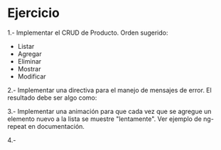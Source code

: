 Ejercicio
=========

1.- Implementar el CRUD de Producto. Orden sugerido:
- Listar
- Agregar
- Eliminar
- Mostrar
- Modificar

2.- Implementar una directiva para el manejo de mensajes de error. El resultado debe ser algo como:
	<mensaje src="ctrl.mensaje"></mensaje>

3.- Implementar una animación para que cada vez que se agregue un elemento nuevo a la lista se muestre "lentamente". Ver ejemplo de ng-repeat en documentación.

4.- 
